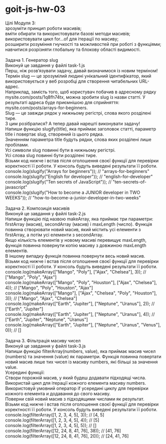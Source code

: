 # goit-js-hw-03 <br>
Цілі Модуля 3: <br>
    зрозуміти принцип роботи масивів; <br>
    вміти обирати та використовувати базові методи масивів; <br>
    використовувати цикл for...of для ітерації по масиву; <br>
    розширити розуміння гнучкості та можливостей при роботі з функціями; <br>
    навчитися розрізняти глобальну та блокову області видимості. <br>
 <br>
 Задача 1. Генератор slug <br>
Виконуй це завдання у файлі task-1.js <br>
Перш, ніж розв’язувати задачу, давай визначимося із новим терміном! <br>
Термін slug — це зрозумілий людині унікальний ідентифікатор, який використовується у веб розробці для створення читабельних URL-адрес. <br>
Наприклад, замість того, щоб користувач побачив в адресному рядку mysite.com/posts/1q8fh74tx, можна зробити slug із назви статті. У результаті адреса буде приємнішою для сприйняття: mysite.com/posts/arrays-for-beginners. <br>
Slug — це завжди рядок у нижньому регістрі, слова якого розділені тире. <br>
З цим розібралися? А тепер давай нарешті виконувати задачу! <br>
Напиши функцію slugify(title), яка приймає заголовок статті, параметр title і повертає slug, створений із цього рядка. <br>
    Значенням параметра title будуть рядки, слова яких розділені лише пробілами. <br>
    Усі символи slug повинні бути в нижньому регістрі. <br>
    Усі слова slug повинні бути розділені тире. <br>
Візьми код нижче і встав після оголошення своєї функції для перевірки коректності її роботи. У консоль будуть виведені результати її роботи. <br>
console.log(slugify("Arrays for beginners")); // "arrays-for-beginners" <br>
console.log(slugify("English for developer")); // "english-for-developer" <br>
console.log(slugify("Ten secrets of JavaScript")); // "ten-secrets-of-javascript" <br>
console.log(slugify("How to become a JUNIOR developer in TWO WEEKS")); // "how-to-become-a-junior-developer-in-two-weeks" <br>
 <br>
Задача 2. Композиція масивів <br>
Виконуй це завдання у файлі task-2.js <br>
Напиши функцію під назвою makeArray, яка приймає три параметри: firstArray (масив), secondArray (масив) і maxLength (число). Функція повинна створювати новий масив, який містить усі елементи з firstArray, а потім усі елементи з secondArray. <br>
    Якщо кількість елементів у новому масиві перевищує maxLength, функція повинна повернути копію масиву з довжиною maxLength елементів. <br>
    В іншому випадку функція повинна повернути весь новий масив. <br>
Візьми код нижче і встав після оголошення своєї функції для перевірки коректності її роботи. У консоль будуть виведені результати її роботи. <br>
console.log(makeArray(["Mango", "Poly"], ["Ajax", "Chelsea"], 3)); // ["Mango", "Poly", "Ajax"] <br>
console.log(makeArray(["Mango", "Poly", "Houston"], ["Ajax", "Chelsea"], 4)); // ["Mango", "Poly", "Houston", "Ajax"] <br>
console.log(makeArray(["Mango"], ["Ajax", "Chelsea", "Poly", "Houston"], 3)); // ["Mango", "Ajax", "Chelsea"] <br>
console.log(makeArray(["Earth", "Jupiter"], ["Neptune", "Uranus"], 2)); // ["Earth", "Jupiter"] <br>
console.log(makeArray(["Earth", "Jupiter"], ["Neptune", "Uranus"], 4)); // ["Earth", "Jupiter", "Neptune", "Uranus"] <br>
console.log(makeArray(["Earth", "Jupiter"], ["Neptune", "Uranus", "Venus"], 0)); // [] <br>
 <br>
Задача 3. Фільтрація масиву чисел <br>
Виконуй це завдання у файлі task-3.js <br>
Напиши функцію filterArray(numbers, value), яка приймає масив чисел (numbers) та значення (value) як параметри. Функція повинна повертати новий масив лише тих чисел із масиву numbers, які більші за значення value. <br>
Усередині функції: <br>
    Створи порожній масив, у який будеш додавати підходящі числа. <br>
    Використай цикл для ітерації кожного елемента масиву numbers. <br>
    Використовуй умовний оператор if усередині циклу для перевірки кожного елемента и додавання до свого масиву. <br>
    Поверни свій новий масив з підходящими числами як результат. <br>
Візьми код нижче і встав після оголошення своєї функції для перевірки коректності її роботи. У консоль будуть виведені результати її роботи. <br>
console.log(filterArray([1, 2, 3, 4, 5], 3)); // [4, 5] <br>
console.log(filterArray([1, 2, 3, 4, 5], 4)); // [5] <br>
console.log(filterArray([1, 2, 3, 4, 5], 5)); // [] <br>
console.log(filterArray([12, 24, 8, 41, 76], 38)); // [41, 76] <br>
console.log(filterArray([12, 24, 8, 41, 76], 20)); // [24, 41, 76]
